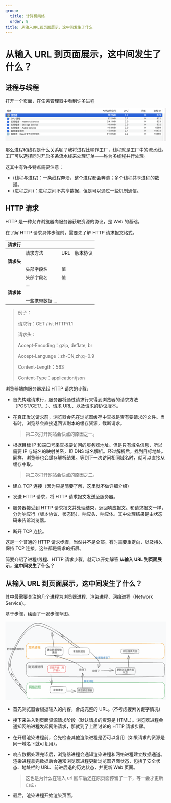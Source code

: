 ```yaml
---
group:
  title: 计算机网络
  order: 8
title: 从输入URL到页面展示，这中间发生了什么
---
```


# 从输入 URL 到页面展示，这中间发生了什么？

## 进程与线程

打开一个页面，在任务管理器中看到许多进程

![1](../../public/images/other1.png)

那么进程和线程是什么关系呢？我将进程比喻作工厂，线程就是工厂中的流水线。工厂可以选择同时开启多条流水线来处理订单——称为多线程并行处理。

这其中有许多特点需要注意：

- (线程与进程)：一条线程奔溃，整个进程都会奔溃；多个线程共享进程的数据。
- (进程之间)：进程之间不共享数据，但是可以通过一些机制通信。

## HTTP 请求

HTTP 是一种允许浏览器向服务器获取资源的协议，是 Web 的基础。

在了解 HTTP 请求具体步骤前，需要先了解 HTTP 请求报文格式。

| 请求行     |                  |     |          |
| ---------- | ---------------- | --- | -------- |
|            | 请求方法         | URL | 版本协议 |
| **请求头** |                  |     |          |
|            | 头部字段名       | 值  |          |
|            | 头部字段名       | 值  |          |
|            | ....             |     |          |
| **请求体** |                  |     |          |
|            | 一些携带数据.... |     |          |

> 例子：
>
> 请求行：GET /list HTTP/1.1
>
> 请求头：
>
> Accept-Encoding：gzip, deflate, br
>
> Accept-Language：zh-CN,zh;q=0.9
>
> Content-Length：563
>
> Content-Type：application/json

浏览器端向服务器发起 HTTP 请求的步骤:

- 首先构建请求行，服务器将通过请求行来得到浏览器的请求方法（POST/GET/....）、请求 URL、以及请求的协议版本。

- 在真正发送请求前，浏览器会先在浏览器缓存中查找是否有要请求的文件。当有时，浏览器会直接返回该副本的缓存资源，截断请求。

  > 第二次打开网站会快点的原因之一。

- 根据目标 IP 和端口号来查找要访问的服务器地址。但是只有域名信息，所以需要 IP 与域名的映射关系，即 DNS 域名解析。经过解析后，找到目标地址。同样，浏览器也会缓存解析结果。等到下一次访问相同域名时，就可以直接从缓存中取。

  > 第二次打开网站会快点的原因之二。

- 建立 TCP 连接（因为只是简要了解，这里就不做详细介绍）

- 发送 HTTP 请求，将 HTTP 请求报文发送至服务器。

- 服务器接受到 HTTP 请求报文并处理结束，返回响应报文。和请求报文一样，分为响应行（版本协议、状态码）、响应头、响应体。其中处理结果是由状态码来告诉浏览器。

- 断开 TCP 连接。

这是一个普通的 HTTP 请求步骤，当然并不是全部。有时需要重定向，以及持久保持 TCP 连接。这些都是需求的拓展。

简要介绍了进程/线程、HTTP 请求步骤，就可以开始解答 **从输入 URL 到页面展示，这中间发生了什么？**

## 从输入 URL 到页面展示，这中间发生了什么？

其中最需要关注的几个进程为浏览器进程、渲染进程、网络进程（Network Service）。

基于步骤，绘画了一张步骤草图。

![2](../../public/images/other2.png)

- 首先浏览器会根据输入的内容，合成完整的 URL。(不考虑搜索关键字情况)

- 接下来进入到页面资源请求阶段（默认请求的资源是 HTML）。浏览器进程会通知网络进程发起网络请求，那就到了上面讨论的 HTTP 请求步骤。

- 在开启渲染进程前，会先检查其他渲染进程是否可以复用（如果请求的资源是同一域名下就可复用）。

- 响应数据处理完毕后，浏览器进程会通知渲染进程和网络进程建立数据通道。渲染进程拿完数据后会通知浏览器进程更新浏览器界面状态，包括了安全状态、地址栏的 URL、前进后退的历史状态，并更新 Web 页面。

  > 这也是为什么在输入 url 回车后还在原页面停留了一下，等一会才更新页面。

- 最后，渲染进程开始渲染页面。
